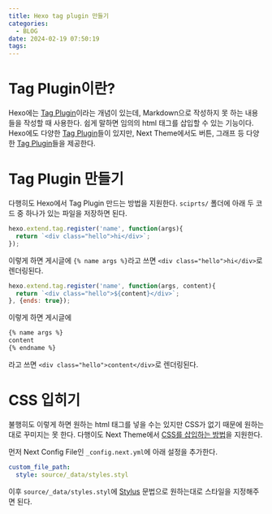 ```yaml
---
title: Hexo tag plugin 만들기
categories:
  - BLOG
date: 2024-02-19 07:50:19
tags:
---
```


# Tag Plugin이란?

Hexo에는 [Tag Plugin](https://hexo.io/docs/tag-plugins)이라는 개념이 있는데, Markdown으로 작성하지 못 하는 내용들을 작성할 때 사용한다. 쉽게 말하면 임의의 html 태그를 삽입할 수 있는 기능이다. Hexo에도 다양한 [Tag Plugin](https://hexo.io/docs/tag-plugins)들이 있지만, Next Theme에서도 버튼, 그래프 등 다양한 [Tag Plugin](https://theme-next.js.org/docs/tag-plugins)들을 제공한다.

# Tag Plugin 만들기

다행히도 Hexo에서 Tag Plugin 만드는 방법을 지원한다. `sciprts/` 폴더에 아래 두 코드 중 하나가 있는 파일을 저장하면 된다.

``` js
hexo.extend.tag.register('name', function(args){
  return `<div class="hello">hi</div>`;
});
```

이렇게 하면 게시글에 `{% name args %}`라고 쓰면 `<div class="hello">hi</div>`로 렌더링된다.

``` js
hexo.extend.tag.register('name', function(args, content){
  return `<div class="hello">${content}</div>`;
}, {ends: true});
```

이렇게 하면 게시글에

``` md
{% name args %}
content
{% endname %}
```

라고 쓰면 `<div class="hello">content</div>`로 렌더링된다.

# CSS 입히기

불행히도 이렇게 하면 원하는 html 태그를 넣을 수는 있지만 CSS가 없기 때문에 원하는 대로 꾸미지는 못 한다. 다행이도 Next Theme에서 [CSS를 삽입하는 방법](https://theme-next.js.org/docs/advanced-settings/custom-files)을 지원한다.

먼저 Next Config File인 `_config.next.yml`에 아래 설정을 추가한다.

``` yml
custom_file_path:
  style: source/_data/styles.styl
```

이후 `source/_data/styles.styl`에 [Stylus](https://stylus-lang.com/) 문법으로 원하는대로 스타일을 지정해주면 된다.
